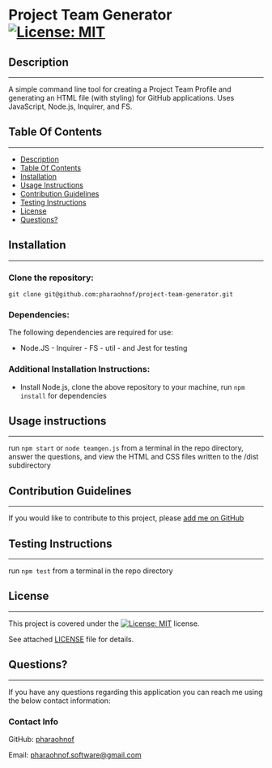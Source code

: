 #  Project Team Generator   [![License: MIT](https://img.shields.io/badge/License-MIT-yellow.svg)](https://opensource.org/licenses/MIT)

  ##  Description

***

  A simple command line tool for creating a Project Team Profile and generating an HTML file (with styling) for GitHub applications. Uses JavaScript, Node.js, Inquirer, and FS.
  
  ## Table Of Contents  

***
  * [Description](#Description)
  * [Table Of Contents](#table-of-contents)
  * [Installation](#Installation)
  * [Usage Instructions](#usage-instructions)
  * [Contribution Guidelines](#contribution-guidelines)
  * [Testing Instructions](#testing-instructions)
  * [License](#License)
  * [Questions?](#questions)

  ##  Installation

*** 

  ### Clone the repository: 
    git clone git@github.com:pharaohnof/project-team-generator.git  
      
  ### Dependencies:  
  The following dependencies are required for use:  
 * Node.JS - Inquirer - FS - util - and Jest for testing  
  
  ### Additional Installation Instructions:

    
  * Install Node.js, clone the above repository to your machine, run `npm install` for dependencies  

  ##  Usage instructions  

***
    
  run `npm start` or `node teamgen.js` from a terminal in the repo directory, answer the questions, and view the HTML and CSS files written to the /dist subdirectory  
    
  ##  Contribution Guidelines  

***
    
  If you would like to contribute to this project, please [add me on GitHub](https://github.com/pharaohnof)
    
  ##  Testing Instructions  

  ***
    
  run `npm test` from a terminal in the repo directory  
    
  ##  License

  ***
      
  This project is covered under the [![License: MIT](https://img.shields.io/badge/License-MIT-yellow.svg)](https://opensource.org/licenses/MIT) license.  
    
  See attached [LICENSE](./LICENSE) file for details.  
    
  ##  Questions?  

  ***
  
  If you have any questions regarding this application you can reach me using the below contact information:  
  ### Contact Info  
    
  GitHub: [pharaohnof](https://github.com/pharaohnof)

  Email:  pharaohnof.software@gmail.com